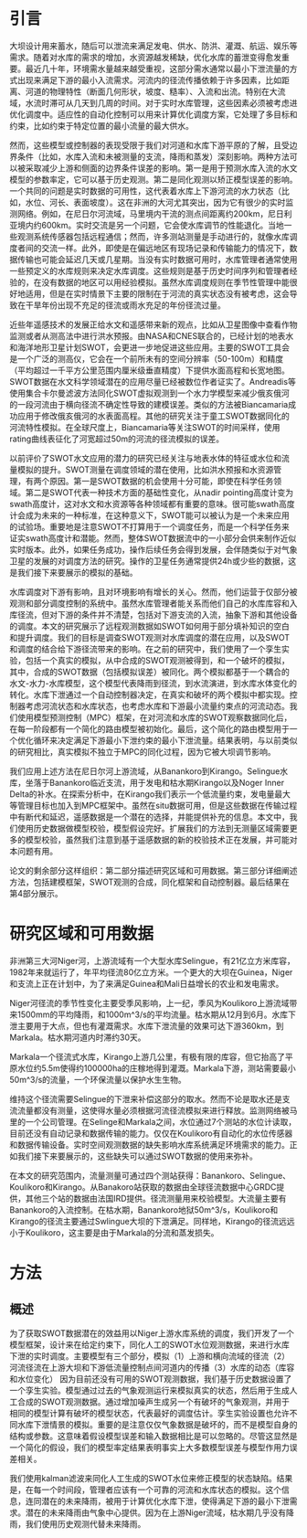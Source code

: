 # 引言
大坝设计用来蓄水，随后可以泄流来满足发电、供水、防洪、灌溉、航运、娱乐等需求。随着对水库的需求的增加，水资源越发稀缺，优化水库的蓄泄变得愈发重要。最近几十年，环境需水量越来越受重视，这部分需水通常以最小下泄流量的方式出现来满足下游的最小入流需求。河流内的径流传播依赖于许多因素，比如距离、河道的物理特性（断面几何形状，坡度、糙率）、入流和出流。特别在大流域，水流时滞可从几天到几周的时间。对于实时水库管理，这些因素必须被考虑进优化调度中。适应性的自动化控制可以用来计算优化调度方案，它处理了多目标和约束，比如约束于特定位置的最小流量的最大供水。

然而，这些模型或控制器的表现受限于我们对河道和水库下游平原的了解，且受边界条件（比如，水库入流和未被测量的支流，降雨和蒸发）深刻影响。两种方法可以被采取减少上游和侧面的边界条件误差的影响。第一是用于预测水库入流的水文模型的参数率定，它可以基于历史观测。第二是同化观测以矫正模型误差的影响。一个共同的问题是实时数据的可用性，这代表着水库上下游河流的水力状态（比如，水位、河长、表面坡度）。这在非洲的大河尤其突出，因为它有很少的实时监测网络。例如，在尼日尔河流域，马里境内干流的测点间距离约200km，尼日利亚境内约600km。实时交流是另一个问题，它会使水库调节的性能退化。当地一些观测系统传感器包括远程通信；然而，许多测站测量是手动进行的，就像水库调度者间的交流一样。此外，即使是在偏远地区有现场记录和传输能力的情况下，数据传输也可能会延迟几天或几星期。当没有实时数据可用时，水库管理者通常使用一些预定义的水库规则来决定水库调度。这些规则是基于历史时间序列和管理者经验的，在没有数据的地区可以用经验模拟。虽然水库调度规则在季节性管理中能很好地适用，但是在实时情景下主要的限制在于河流的真实状态没有被考虑，这会导致在干旱年份出现不充足的径流或雨水充足的年份径流过量。

近些年遥感技术的发展正给水文和遥感带来新的观点，比如从卫星图像中查看作物监测或者从测高法中进行洪水预报。由NASA和CNES联合的，已经计划的地表水和海洋地形卫星计划SWOT，会更进一步地促进这些应用。主要的SWOT工具会是一个广泛的测高仪，它会在一个前所未有的空间分辨率（50-100m）和精度（平均超过一千平方公里范围内厘米级垂直精度）下提供水面高程和长宽地图。SWOT数据在水文科学领域潜在的应用尽量已经被数位作者证实了。Andreadis等使用集合卡尔曼滤波方法同化SWOT虚拟观测到一个水力学模型来减少俄亥俄河的一段河流由于横向径流不确定性导致的建模误差。类似的方法被Biancamaria成功应用于修改俄亥俄河的水表面高程。其他的研究关注于童工SWOT数据同化的河流特性模拟。在全球尺度上，Biancamaria等关注SWOT的时间采样，使用rating曲线表征化了河宽超过50m的河流的径流模拟的误差。

以前评价了SWOT水文应用的潜力的研究已经关注与地表水体的特征或水位和流量模拟的提升。SWOT测量在调度领域的潜在使用，比如洪水预报和水资源管理，有两个原因。第一是SWOT数据的机会使用十分可能，即使在科学任务领域。第二是SWOT代表一种技术方面的基础性变化，从nadir pointing高度计变为swath高度计，这对水文和水资源等各种领域都有重要的意味。很可能swath高度计会成为未来的一种标准，在这种意义下，SWOT能可以被认为是一个未来应用的试验场。重要地是注意SWOT不打算用于一个调度任务，而是一个科学任务来证实swath高度计和潜能。然而，整体SWOT数据流中的一小部分会供来制作近似实时版本。此外，如果任务成功，操作后续任务会得到发展，会伴随类似于对气象卫星的发展的对调度方法的研究。操作的卫星任务通常提供24h或少些的数据，这是我们接下来要展示的模拟的基础。

水库调度对下游有影响，且对环境影响有增长的关心。然而，他们运营于仅部分被观测和部分调度控制的系统中。虽然水库管理者能关系而他们自己的水库库容和入库径流，但对下游的条件并不清楚，包括对下游支流的入流，抽象下游和其他设备的调度。本文的研究展示了远程观测数据如SWOT如何用于部分填补知识的空白和提升调度。我们的目标是调查SWOT观测对水库调度的潜在应用，以及SWOT和调度的结合给下游径流带来的影响。在之前的研究中，我们使用了一个孪生实验，包括一个真实的模拟，从中合成的SWOT观测被得到，和一个破坏的模拟，其中，合成的SWOT数据（包括模拟误差）被同化。两个模拟都基于一个耦合的水文-水力-水库模型，这个模型代表降雨到径流，到水流演进，到水库水体变化的转化。水库下泄通过一个自动控制器决定，在真实和破坏的两个模拟中都实现。控制器考虑河流状态和水库状态，也考虑水库和下游最小流量约束点的河流动态。我们使用模型预测控制（MPC）框架，在对河流和水库的SWOT观察数据同化后，在每一阶段都有一个简化的路由模型被初始化。最后，这个简化的路由模型用于一个优化循环来决定满足下游最小下泄约束的最小下泄流量。结果表明，与以前类似的研究相比，真实模拟不独立于MPC的同化过程，因为它被大坝调节影响。

我们应用上述方法在尼日尔河上游流域，从Banankoro到Kirango。Selingue水库，坐落于Banankoro临近支流，用于发电和枯水期Kirango以及Noger Inner Delta的补水。在探索分析中，在Kirango我们表示一个低流量约束，发电量最大等管理目标也加入到MPC框架中。虽然在situ数据可用，但是这些数据在传输过程中有断代和延迟，遥感数据是一个潜在的选择，并能提供补充的信息。本文中，我们使用历史数据做模型校验，模型假设完好。扩展我们的方法到无测量区域需要更多的模型校验，虽然我们注意到基于遥感数据的新的校验技术正在发展，并可能对本问题有用。

论文的剩余部分这样组织：第二部分描述研究区域和可用数据。第三部分详细阐述方法，包括建模框架，SWOT观测的合成，同化框架和自动控制器。最后结果在第4部分展示。

# 研究区域和可用数据
非洲第三大河Niger河，上游流域有一个大型水库Selingue，有21亿立方米库容，1982年来就运行了，年平均径流80亿立方米。一个更大的大坝在Guinea，Niger和支流上正在计划中，为了来满足Guinea和Mali日益增长的农业和发电需求。

Niger河径流的季节性变化主要受季风影响，上一纪，季风为Koulikoro上游流域带来1500mm的平均降雨，和1000m^3/s的平均流量。枯水期从12月到6月。水库下泄主要用于大点，但也有灌溉需求。水库下泄流量的效果可达下游360km，到Markala。枯水期河道内时滞约30天。

Markala一个径流式水库，Kirango上游几公里，有极有限的库容，但它抬高了平原水位约5.5m使得约100000ha的庄稼地得到灌溉。Markala下游，测站需要最小50m^3/s的流量，一个环保流量以保护水生生物。

维持这个径流需要Selingue的下泄来补偿这部分的取水。然而不论是取水还是支流流量都没有测量，这使得水量必须根据河流径流模拟来进行释放。监测网络被马里的一个公司管理。在Selinge和Markala之间，水位通过7个测站的水位计读取，目前还没有自动记录和数据传输的能力。仅仅在Koulikoro有自动化的水位传感器和数据传输设备。实时空间观测数据的缺失影响水库系统满足环境需求的能力。正如我们接下来要展示的，这些缺失可以通过SWOT数据的使用来弥补。

在本文的研究范围内，流量测量可通过四个测站获得：Banankoro、Selingue、Koulikoro和Kirango。从Banakoro站获取的数据由全球径流数据中心GRDC提供，其他三个站的数据由法国IRD提供。径流测量用来校验模型。大流量主要有Banankoro的入流控制。在枯水期，Banankoro地狱50m^3/s，Koulikoro和Kirango的径流主要通过Swlingue大坝的下泄满足。同样地，Kirango的径流远远小于Koulikoro，这主要是由于Markala的分流和蒸发损失。

# 方法
## 概述
为了获取SWOT数据潜在的效益用以Niger上游水库系统的调度，我们开发了一个模型框架，设计来在给定约束下，同化人工的SWOT水位观测数据，来进行水库下泄的实时调度。主要模型有三个部分，模拟（1）上游和横向流域的径流（2）河流径流在上游大坝和下游低流量控制点间河道内的传播（3）水库的动态（库容和水位变化）
因为目前还没有可用的SWOT观测数据，我们基于历史数据设置了一个孪生实验。模型通过过去的气象观测运行来模拟真实的状态，然后用于生成人工合成的SWOT观测数据。通过增加噪声生成另一个有破坏的气象观测，并用于相同的模型计算有破坏的模型状态，代表最好的调度估计。孪生实验设置也允许不同水库下泄情景的模拟。重要的是注意仅仅气象数据是破坏的，而不是模型自身的结构或参数。这意味着假设模型误差和输入数据相比是可以忽略的。尽管这显然是一个简化的假设，我们的模型率定结果表明事实上大多数模型误差与模型作用力误差相关。

我们使用kalman滤波来同化人工生成的SWOT水位来修正模型的状态缺陷。结果是，在每一个时间段，管理者应该有一个可靠的河流和水库状态的模拟。这个信息，连同潜在的未来降雨，被用于计算优化水库下泄，使得满足下游的最小下泄需求。潜在的未来降雨由气象中心提供。因为在上游Niger流域，枯水期几乎没有降雨，我们使用历史观测代替未来降雨。
